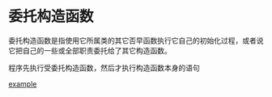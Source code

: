 # 委托构造函数

委托构造函数是指使用它所属类的其它否早函数执行它自己的初始化过程，或者说它把自己的一些或全部职责委托给了其它构造函数。

程序先执行受委托构造函数，然后才执行构造函数本身的语句

[example](../Practice/Practice_59.cpp)

